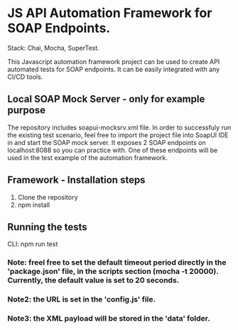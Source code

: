 # JS API Automation Framework for SOAP Endpoints.

Stack: Chai, Mocha, SuperTest.

This Javascript automation framework project can be used to create API automated tests for SOAP endpoints. It can be easily integrated with any CI/CD tools.

## Local SOAP Mock Server - only for example purpose
The repository includes soapui-mocksrv.xml file. In order to successfuly run the existing test scenario, feel free to import the project file into SoapUI IDE in and start the SOAP mock server. It exposes 2 SOAP endpoints on localhost:8088 so you can practice with. One of these endpoints will be used in the test example of the automation framework.



## Framework - Installation steps
1. Clone the repository
2. npm install

## Running the tests
CLI: npm run test

### Note: freel free to set the default timeout period directly in the 'package.json' file, in the scripts section (mocha -t 20000). Currently, the default value is set to 20 seconds.

### Note2: the URL is set in the 'config.js' file.

### Note3: the XML payload will be stored in the 'data' folder.
